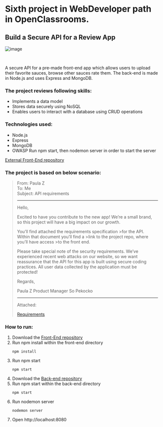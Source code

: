 # **Sixth project in WebDeveloper path in OpenClassrooms.**

## **Build a Secure API for a Review App**

![image](https://raw.githubusercontent.com/phos23/BartoszSwiderski_6_29122020_A/main/hottakeslogo.png)  

<br> 

A secure API for a pre-made front-end app which allows users to upload their favorite sauces, browse other sauces rate them. The back-end is made in Node.js and uses Express and MongoDB.


### The project reviews following skills:
* Implements a data model
* Stores data securely using NoSQL
* Enables users to interact with a database using CRUD operations

### Technologies used:
* Node.js
* Express
* MongoDB
* OWASP
Run npm start, then nodemon server in order to start the server

[External Front-End repository](https://github.com/OpenClassrooms-Student-Center/Web-Developer-P6)

### The project is based on below scenario:
>From: Paula Z  
>To: Me  
>Subject: API requirements  
>___
>Hello,
>
>Excited to have you contribute to the new app! We’re a small brand, so this project will have a big impact on our growth.
>
>You’ll find attached the requirements specification >for the API. Within that document you’ll find a >link to the project repo, where you’ll have access >to the front end. 
>
>Please take special note of the security requirements. We’ve experienced recent web attacks on our website, so we want reassurance that the API for this app is built using secure coding practices. All user data collected by the application must be protected!
>
>Regards,
>
>Paula Z
>Product Manager
>So Pekocko
> ___
>Attached: 
>
>    [Requirements](https://s3-eu-west-1.amazonaws.com/course.oc-static.com/projects/Web%20Developer%20P6/EN%20P6_requirements.pdf)


### How to run:
1. Download the [Front-End repository](https://github.com/OpenClassrooms-Student-Center/Web-Developer-P6)
2. Run npm install within the front-end directory
   ```
   npm install
   ```
3. Run npm start
   ```
   npm start
   ```
4. Download the [Back-end repository](https://github.com/phos23/BartoszSwiderski_6_29122020_A.git)
5. Run npm start within the back-end directory
   ```
   npm start
   ```
6. Run nodemon server
   ```
   nodemon server
   ```
7. Open  http://localhost:8080 